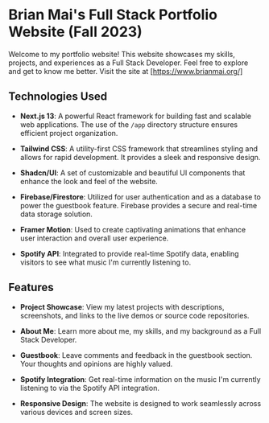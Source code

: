 # Brian Mai's Full Stack Portfolio Website (Fall 2023)

Welcome to my portfolio website! This website showcases my skills, projects, and experiences as a Full Stack Developer. Feel free to explore and get to know me better. Visit the site at [https://www.brianmai.org/]

## Technologies Used

- **Next.js 13**: A powerful React framework for building fast and scalable web applications. The use of the `/app` directory structure ensures efficient project organization.

- **Tailwind CSS**: A utility-first CSS framework that streamlines styling and allows for rapid development. It provides a sleek and responsive design.

- **Shadcn/UI**: A set of customizable and beautiful UI components that enhance the look and feel of the website.

- **Firebase/Firestore**: Utilized for user authentication and as a database to power the guestbook feature. Firebase provides a secure and real-time data storage solution.

- **Framer Motion**: Used to create captivating animations that enhance user interaction and overall user experience.

- **Spotify API**: Integrated to provide real-time Spotify data, enabling visitors to see what music I'm currently listening to.

## Features

- **Project Showcase**: View my latest projects with descriptions, screenshots, and links to the live demos or source code repositories.

- **About Me**: Learn more about me, my skills, and my background as a Full Stack Developer.

- **Guestbook**: Leave comments and feedback in the guestbook section. Your thoughts and opinions are highly valued.

- **Spotify Integration**: Get real-time information on the music I'm currently listening to via the Spotify API integration.

- **Responsive Design**: The website is designed to work seamlessly across various devices and screen sizes.

